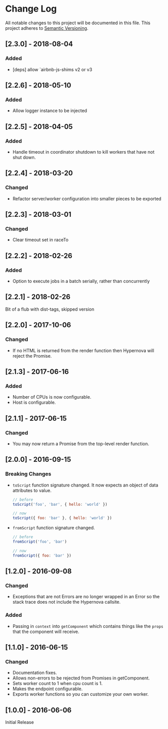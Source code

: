 # Change Log

All notable changes to this project will be documented in this file.
This project adheres to [Semantic Versioning](http://semver.org/).

## [2.3.0] - 2018-08-04

### Added
- [deps] allow `airbnb-js-shims v2 or v3

## [2.2.6] - 2018-05-10

### Added

- Allow logger instance to be injected

## [2.2.5] - 2018-04-05

### Added

- Handle timeout in coordinator shutdown to kill workers that have not shut down.

## [2.2.4] - 2018-03-20

### Changed

- Refactor server/worker configuration into smaller pieces to be exported

## [2.2.3] - 2018-03-01

### Changed

- Clear timeout set in raceTo

## [2.2.2] - 2018-02-26

### Added

- Option to execute jobs in a batch serially, rather than concurrently

## [2.2.1] - 2018-02-26

Bit of a flub with dist-tags, skipped version

## [2.2.0] - 2017-10-06

### Changed

- If no HTML is returned from the render function then Hypernova will reject the Promise.

## [2.1.3] - 2017-06-16

### Added

- Number of CPUs is now configurable.
- Host is configurable.


## [2.1.1] - 2017-06-15

### Changed

- You may now return a Promise from the top-level render function.


## [2.0.0] - 2016-09-15

### Breaking Changes

- `toScript` function signature changed. It now expects an object of data attributes to value.

  ```js
  // before
  toScript('foo', 'bar', { hello: 'world' })

  // now
  toScript({ foo: 'bar' }, { hello: 'world' })
  ```

- `fromScript` function signature changed.

  ```js
  // before
  fromScript('foo', 'bar')

  // now
  fromScript({ foo: 'bar' })
  ```

## [1.2.0] - 2016-09-08

### Changed

- Exceptions that are not Errors are no longer wrapped in an Error so the stack trace does not
  include the Hypernova callsite.

### Added

- Passing in `context` into `getComponent` which contains things like the `props` that the
  component will receive.

## [1.1.0] - 2016-06-15

### Changed

- Documentation fixes.
- Allows non-errors to be rejected from Promises in getComponent.
- Sets worker count to 1 when cpu count is 1.
- Makes the endpoint configurable.
- Exports worker functions so you can customize your own worker.

## [1.0.0] - 2016-06-06

Initial Release
